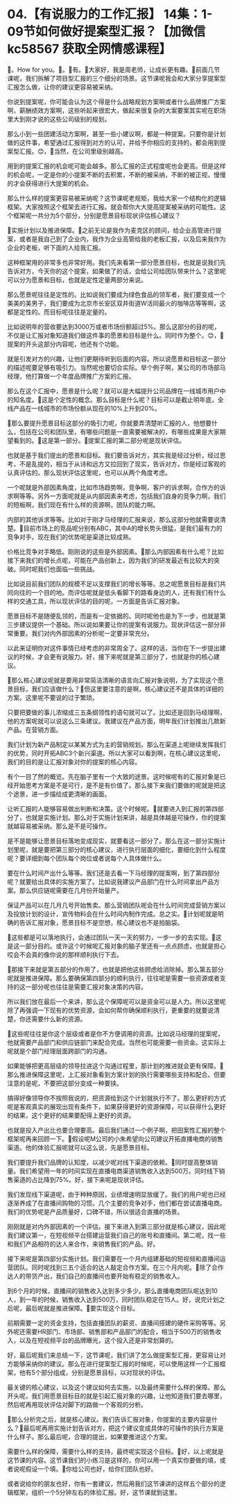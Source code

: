# 04.【有说服力的工作汇报】 14集：1-09节如何做好提案型汇报？【加微信 kc58567 获取全网情感课程】

🎼。How for you。🎼。🎼有。🎼大家好，我是周老师，让成长更有趣。🎼前面几节课呢，我们拆解了项目型汇报的三个细分的场景。这节课呢我会和大家分享提案型汇报怎么做，让你的建议更容易被采纳。

你说到提案呢，你可能会认为这个得是什么战略规划方案啊或者什么品牌推广方案啊，薪酬绩效方案啊，这些听起来很宏大，做起来很复杂的大案要案其实呢在职场里大到刚才说的这些公司级别的规划。

那么小到一些团建活动方案啊，甚至一些小建议啊，都是一种提案。只要你是计划做的这件事，希望通过汇报得到对方的认可，并给予你相应的支持的，都会用到提案型汇报。😊，🎼当然，在公司里级别越高。

用到的提案汇报的机会呢可能会越多。那么汇报的正式程度呢也会更高。但是这样的机会呢，一定是你的小提案不断的去积累，不断的被采纳，不断的被正视，慢慢的才会获得进行大提案的机会。

那么什么样的提案更容易被采纳呢？这节课呢老规矩，我给大家一个结构化的逻辑框架。大家按照这个框架去进行汇报。就会帮你大大提高提案被采纳的可能性。这个框架呢一共分为5个部分，分别是愿景目标现状评估核心建议？

🎼实施计划以及推进保障。🎼之前无论是我作为麦克区的顾问，给企业高管进行提案，或者是我自己到了企业内，我作为企业高管给我的老板汇报，以及后来我作为企业的老板，听下面的人给我汇报。

这种框架用的非常多也非常好用。我们先来看第一部分愿景目标，也就是说我们先告诉对方，今天你的这个提案，如果做了的话，会给公司给团队带来什么？这里呢可以分为愿景和目标，也就是定性定量两部分来说。

那么愿景呢往往是定性的。比如说我们要成为绿色食品的领军者，我们要变成一个美美的美男子，我们要成为北京市长安区双井街道W活同最火的咖啡店等等啊，这都是定性的。而目标呢往往是定量的。

比如说明年的营收要达到3000万或者市场份额超过5%。那么这部分的目的呢，不仅是让汇报对象知道我们做这件事的愿景和目标是什么。同时作为整个。😊，🎼提案的开头这部分内容呢，他还有个功能。

就是引发对方的兴趣，让他们更期待听到后面的内容。所以说愿景和目标这一部分的描述呢要足够有吸引力。当然呢也要切合实际。举个例子啊，某公司的市场部马经理，他打算做一个年度品牌推广方案的汇报。

那么在这个汇报中，愿景是什么呢？就可以是大幅提升公司品牌在一线城市用户中的知名度。🎼这是个定性的概念。那么目标是什么呢？目标可以是截止明年底，全线产品在一线城市的市场份额从现在的10%上升到20%。

🎼那么要提升愿景目标这部分的吸引力呢，你就要弄清楚听汇报的人，他想要什么，包括在公司和团队里，有哪些问题是一直需要被解决的，有哪些成果是大家期望看到的。🎼这是第一部分。🎼提案汇报的第二部分呢是现状评估。

也就是基于我们提出的愿景和目标。我们要告诉对方，其实我是经过分析，经过思考，不是乱提的，相当于从诗和远方又拉回到了现实，告诉对方，你是经过客观的认真评估的。那么现状评估这里呢，也可以从两个角度考虑。

一个呢就是外部因素角度，比如市场趋势啊，竞争啊，客户的诉求啊，合作方的诉求啊等等。另外一方面呢就是从内部因素来考虑，包括我们自身的竞争力啊，我们的短板啊，我们现在有什么样的资源啊，团队的能力啊。

内部的其他诉求等等。比如对于刚才马经理的汇报来说，那么这部分他就需要说清楚。🎼目前市场上的竞品呢分别有ABC，其中A的增长势头很猛，是我们最有力的竞争对手。现在我们的优势呢是渠道比较成熟。

价格比竞争对手略低。刚刚说的这些是外部因素。🎼那么内部因素有什么呢？比如接下来我们的增长点呢，可能在产品创新上，因为我们的研发最近有比较大的突破。同时呢我们也面临一些挑战。

比如说目前我们团队的规模不足以支撑我们的增长等等。总之呢愿景目标是我们共同向往的一个目的地。而评估呢就是低头看脚下的路看身边的人，还有我们有什么样的交通工具，所以现状评估的目的呢，一方面是告诉汇报对象。

愿景目标不是随便乱领的，而是有一定依据的。同时呢他也是为下一步，也就是第三步建议提供一个基础。所以说如果要让你的提案有说服力。现状评估这一部分非常重要。我们对内外部因素的分析呢一定要非常充分。

以此来证明你对这件事情已经考虑的非常周全了。这样的话，当你在下一步提出建议的时候，才会更有说服力。好，接下来呢就是第三部分了，也就是你的核心建议。

🎼那么核心建议呢就是要用非常简洁清晰的语言向汇报对象说明，为了实现这个愿景目标，我们应该做什么？🎼但这里要注意的是啊，核心建议还不是具体的详细的方案。这里呢不要说的过于繁琐。

只要把要做的事儿浓缩成三五条纲领性的语句就可以了。比如还是回到马经理啊，他的方案呢就可以说这么三条建议。我建议在产品方面，明年我们计划推出几款新产品。在营销方面。

我们计划为新产品制定以某某方式为主的营销规划。那么在渠道上呢继续发挥我们的优势，同时开拓ABC3个新兴渠道。所以大家可以看到啊，在核心建议这里呢，我们的目的是让汇报对象对你的提案的核心内容。

有个一目了然的概览。先在脑子里有一个大致的途景。这时候呢有的汇报对象是已经开始思考方案是不是可行，是不是有价值了。那么接下来我们要做的呢就是把这个途景，进一步描绘成更清晰的画面。

让听汇报的人能够容易做出判断和决策。这个时候呢。🎼就要进入到汇报的第四部分了，也就是实施计划。那么对于实施计划来讲，越是具体越是可操作，你的提案就越容易被采纳。那么是不是可操作。

是不是能够让愿景目标落地变成现实，就要看这一部分了。那么在这一部分实施计划里呢，就是要把第三部分的核心建议，进行执行层面的细化，要细化到什么程度呢？要详细到每个团队每个岗位或者说每个人具体做什么。

要在什么时间产出什么等等。我们还是去看一下马经理的提案啊，到了第四部分呢？就要给出具体的实施方案了。比如说我建议产品部门在什么时间拿出产品方案。那么供应链呢需要在几月份开始量产。

保证产品可以在几月几号开始售卖。那么营销团队呢会在什么时间完成营销方案以及投放计划的设计，宣传物料会在什么时间内制作完成。总之实。🎼计划呢就是明确的告诉汇报对象，愿景目标不是空想，核心建议也不是拍脑袋。

🎼这些都是可以落地执行，会通过团队一天一天的努力，一步一步的去实现。🎼这是这一部分目的。或许这个时候呢汇报对象的脑子里还有一点点顾虑，也就是担心哎会不会真的像你说的那样顺利执行下去。

🎼那接下来就是第五部分的作用了，也就是把他这些顾虑给消除掉。那么第五部分呢就是推进保障。那么要确保第四部分的顺利执行，往往呢是需要一些资源或者支持的这一部分呢也往往是需要汇报对象决策的内容。

所以我们放在最后一个来讲，那么这个保障呢可以是资金可以是人力。所以这里呢除了再强调一下现有的优势资源，会如何帮你确保顺利执行，更重要的就要说清楚，你还需要什么新的资源。

🎼这些呢往往是你这个层级或者是你不方便调用的资源。比如说马经理的提案呢，他就需要产品部门和供应链部门来配合完成。当然也可能需要一些资金。这实际上呢就是个部门经理层面跨部门的沟通。

如果能够把更高层级的领导拉进这个沟通过程里，那计划的推进就会更有保障。🎼那么推进保障这里呢，上汇报对象看到方案计划的执行需要哪些支持和配合。但要注意的是呢，不要把这部分变成一种要挟。

搞得好像领导你不按照我说的，把资源给到这个计划就执行不了。那么更好的方式呢是客观真实的展现出现有条件下，如果获得更好的资源保障，可以获得什么更好的结果，这个更好的结果要配得上更好的资源。

也就是投入产出比也要合理要高。最后我们通过一个例子啊，把田案性汇报的整个框架呢再来回顾一下。🎼假设呢M公司的小朱希望向公司建议开拓直播电商的销售渠道。他的体验汇报呢就可以这么说，先是愿景目标。

我们要提升我们品牌的认知度，以减少呢对线下渠道的依赖。🎼同时提高整体销量。我们希望用一年的时间实现在直播电商渠道销售收入达到500万。同时线下销售渠道的占比降到75%。好，接下来呢是现状评估。

我们发现线下渠道呢，由于种种原因，业绩增速明显放缓了。我们的用户呢也已经逐渐养成了在直播间购物的习惯。几个主要的竞争对手，他们都在尝试直播电商。我们的优势呢是产品质量好，口碑不错，所以很适合直播的场景。

刚刚就是对内外部因素的一个评估。接下来进入到第三部分就是核心建议，因此呢我们建议第一，在短视频平台搭建运营我们自己的账号和直播间。第二呢，找一些和我们产品相符的达人来合作，来销售我们的产品。好。

接下来呢是第四部分实施计划。我们需要在一个月内组建基础的短视频和直播间运营团队。同时呢找到三五个适合的达人敲定合作方案。在三个月内呢。🎼除了合作达人的带货产出，我们自己的直播间也要开始有稳定的销售收入。

到6个月的时候，直播间的销售收入达到多少多少。那么直播电商团队呢达到10人，到一年的时候，销售收入达到500万，同时团队稳定在15人。好，说完计划之后呢，最后呢就是推进保障。🎼要实现这个目标。

前期需要一定的资金支持，包括直播团队的薪资、直播间搭建的硬件采购等等。另外呢还需要HR部门、市场部、销售部和产品部门的配合，相当于500万的销售收入，以及在短视频平台的品牌曝光，这个投入还是非常划算的。

好，最后呢我们来总结一下，这节课呢，我们讲了怎么做提案型汇报，更容易让对方能够采纳你的建议。那么在进行提案型汇报的时候呢，可以使用这样一个汇报框架，他有5个部分组成，分别是愿景目标，以对现状的评估。

最关键的核心建议，以及这个建议如何去实施，以及最终需要什么样的保障。那么开头呢，我们用愿景目标目的就是引起汇报对象的兴趣，让他知道我们要去哪里，然后呢再用现状评估对脚下的路做一个客观的分析。

🎼那么分析完之后，就是核心建议。我们告诉汇报对象，你提案的主要内容是什么？🎼最后呢再用实施计划告诉对方，把这个建议变成具体的可操作的执行方案是什么样子。那么最后呢，合理的提出，如果要推进这个方案。

需要什么样的保障，需要什么样的支持，最终呢实现这个目标。🎼好，以上呢就是这节课的内容。这节课我们的小练习是这样的，你可以用一个真实你要做的填，或者说呢假设一个填。🎼你给公司也好，给你们团队也好。

或者说给你的朋友也好，你有一套建议，然后用我们这节课讲的这样五个部分的逻辑框架，组织一个5分钟左右的体验汇报。好，这节课就到这里。

